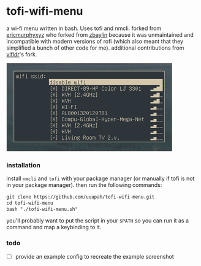 # tofi-wifi-menu

a wi-fi menu written in bash. Uses tofi and nmcli. forked from [ericmurphyxyz](https://github.com/ericmurphyxyz/rofi-wifi-menu) who forked from [zbaylin](https://github.com/zbaylin/rofi-wifi-menu) because it was unmaintained and incompatible with modern versions of rofi (which also meant that they simplified a bunch of other code for me). additional contributions from [vlfldr](https://github.com/vlfldr/rofi-wifi-menu)'s fork.

![Screenshot of rofi-wifi-menu](./assets/screenshot_2025_10_29_19_26_56.png)

### installation

install `nmcli` and `tofi` with your package manager (or manually if tofi is not in your package manager). then run the following commands:

```
git clone https://github.com/uuupah/tofi-wifi-menu.git
cd tofi-wifi-menu
bash "./tofi-wifi-menu.sh"
```

you'll probably want to put the script in your `$PATH` so you can run it as a command and map a keybinding to it.

### todo

- [ ] provide an example config to recreate the example screenshot
